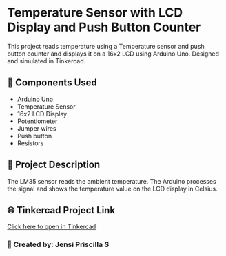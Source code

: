 # Temperature Sensor with LCD Display and Push Button Counter

This project reads temperature using a Temperature sensor and push button counter and displays it on a 16x2 LCD using Arduino Uno. Designed and simulated in Tinkercad.

## 🔧 Components Used
- Arduino Uno
- Temperature Sensor
- 16x2 LCD Display
- Potentiometer
- Jumper wires
- Push button
- Resistors

## 📝 Project Description
The LM35 sensor reads the ambient temperature. The Arduino processes the signal and shows the temperature value on the LCD display in Celsius.

## 🌐 Tinkercad Project Link
[Click here to open in Tinkercad](https://www.tinkercad.com/things/du7R3OjAoTE-push-button-counter)


### 📌 Created by: Jensi Priscilla S
